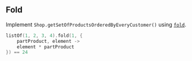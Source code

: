 ## Fold

Implement `Shop.getSetOfProductsOrderedByEveryCustomer()` using
[`fold`](https://kotlinlang.org/api/latest/jvm/stdlib/kotlin.collections/kotlin.-iterable/fold.html).

```kotlin
listOf(1, 2, 3, 4).fold(1, {
    partProduct, element ->
    element * partProduct
}) == 24
```
